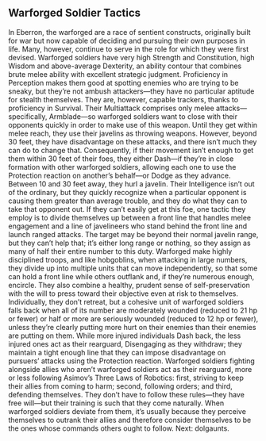 ## Warforged Soldier Tactics

In Eberron, the warforged are a race of sentient constructs, originally built for war but now capable of deciding and pursuing their own purposes in life. Many, however, continue to serve in the role for which they were first devised.
Warforged soldiers have very high Strength and Constitution, high Wisdom and above-average Dexterity, an ability contour that combines brute melee ability with excellent strategic judgment. Proficiency in Perception makes them good at spotting enemies who are trying to be sneaky, but they’re not ambush attackers—they have no particular aptitude for stealth themselves. They are, however, capable trackers, thanks to proficiency in Survival.
Their Multiattack comprises only melee attacks—specifically, Armblade—so warforged soldiers want to close with their opponents quickly in order to make use of this weapon. Until they get within melee reach, they use their javelins as throwing weapons. However, beyond 30 feet, they have disadvantage on these attacks, and there isn’t much they can do to change that. Consequently, if their movement isn’t enough to get them within 30 feet of their foes, they either Dash—if they’re in close formation with other warforged soldiers, allowing each one to use the Protection reaction on another’s behalf—or Dodge as they advance. Between 10 and 30 feet away, they hurl a javelin.
Their Intelligence isn’t out of the ordinary, but they quickly recognize when a particular opponent is causing them greater than average trouble, and they do what they can to take that opponent out. If they can’t easily get at this foe, one tactic they employ is to divide themselves up between a front line that handles melee engagement and a line of javelineers who stand behind the front line and launch ranged attacks. The target may be beyond their normal javelin range, but they can’t help that; it’s either long range or nothing, so they assign as many of half their entire number to this duty.
Warforged make highly disciplined troops, and like hobgoblins, when attacking in large numbers, they divide up into multiple units that can move independently, so that some can hold a front line while others outflank and, if they’re numerous enough, encircle.
They also combine a healthy, prudent sense of self-preservation with the will to press toward their objective even at risk to themselves. Individually, they don’t retreat, but a cohesive unit of warforged soldiers falls back when all of its number are moderately wounded (reduced to 21 hp or fewer) or half or more are seriously wounded (reduced to 12 hp or fewer), unless they’re clearly putting more hurt on their enemies than their enemies are putting on them. While more injured individuals Dash back, the less injured ones act as their rearguard, Disengaging as they withdraw; they maintain a tight enough line that they can impose disadvantage on pursuers’ attacks using the Protection reaction.
Warforged soldiers fighting alongside allies who aren’t warforged soldiers act as their rearguard, more or less following Asimov’s Three Laws of Robotics: first, striving to keep their allies from coming to harm; second, following orders; and third, defending themselves. They don’t have to follow these rules—they have free will—but their training is such that they come naturally. When warforged soldiers deviate from them, it’s usually because they perceive themselves to outrank their allies and therefore consider themselves to be the ones whose commands others ought to follow.
Next: dolgaunts.
